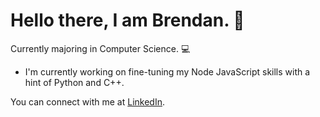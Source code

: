 # Hello there, I am Brendan. 👋
Currently majoring in Computer Science. 💻

- I'm currently working on fine-tuning my Node JavaScript skills with a hint of Python and C++.

You can connect with me at [LinkedIn](https://www.linkedin.com/in/3brendan/).